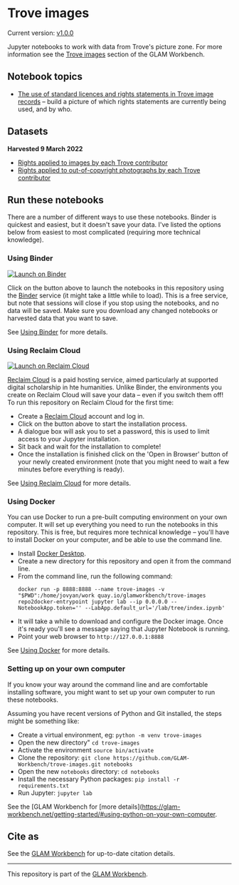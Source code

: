 # Trove images

Current version: [v1.0.0](https://github.com/GLAM-Workbench/trove-images/releases/tag/v1.0.0)

Jupyter notebooks to work with data from Trove's picture zone. For more information see the [Trove images](https://glam-workbench.net/trove-images/) section of the GLAM Workbench.

## Notebook topics

* [The use of standard licences and rights statements in Trove image records](rights-statements-on-images.ipynb) – build a picture of which rights statements are currently being used, and by who.

## Datasets

**Harvested 9 March 2022**

* [Rights applied to images by each Trove contributor](https://github.com/GLAM-Workbench/trove-images/blob/master/rights-on-images.csv)
* [Rights applied to out-of-copyright photographs by each Trove contributor](https://github.com/GLAM-Workbench/trove-images/blob/master/rights-on-out-of-copyright-photos.csv)

<!-- START RUN INFO -->


## Run these notebooks

There are a number of different ways to use these notebooks. Binder is quickest and easiest, but it doesn't save your data. I've listed the options below from easiest to most complicated (requiring more technical knowledge).

### Using Binder

[![Launch on Binder](https://mybinder.org/badge_logo.svg)](https://mybinder.org/v2/gh/GLAM-Workbench/trove-images/master/?urlpath=lab/tree/index.md)

Click on the button above to launch the notebooks in this repository using the [Binder](https://mybinder.org/) service (it might take a little while to load). This is a free service, but note that sessions will close if you stop using the notebooks, and no data will be saved. Make sure you download any changed notebooks or harvested data that you want to save.

See [Using Binder](https://glam-workbench.net/using-binder/) for more details.

### Using Reclaim Cloud

[![Launch on Reclaim Cloud](https://glam-workbench.github.io/images/launch-on-reclaim-cloud.svg)](https://app.my.reclaim.cloud/?manifest=https://raw.githubusercontent.com/GLAM-Workbench/trove-images/master/reclaim-manifest.jps)

[Reclaim Cloud](https://reclaim.cloud/) is a paid hosting service, aimed particularly at supported digital scholarship in hte humanities. Unlike Binder, the environments you create on Reclaim Cloud will save your data – even if you switch them off! To run this repository on Reclaim Cloud for the first time:

* Create a [Reclaim Cloud](https://reclaim.cloud/) account and log in.
* Click on the button above to start the installation process.
* A dialogue box will ask you to set a password, this is used to limit access to your Jupyter installation.
* Sit back and wait for the installation to complete!
* Once the installation is finished click on the 'Open in Browser' button of your newly created environment (note that you might need to wait a few minutes before everything is ready).

See [Using Reclaim Cloud](https://glam-workbench.net/using-reclaim-cloud/) for more details.

### Using Docker

You can use Docker to run a pre-built computing environment on your own computer. It will set up everything you need to run the notebooks in this repository. This is free, but requires more technical knowledge – you'll have to install Docker on your computer, and be able to use the command line.

* Install [Docker Desktop](https://docs.docker.com/get-docker/).
* Create a new directory for this repository and open it from the command line.
* From the command line, run the following command:  
  ```
  docker run -p 8888:8888 --name trove-images -v "$PWD":/home/jovyan/work quay.io/glamworkbench/trove-images repo2docker-entrypoint jupyter lab --ip 0.0.0.0 --NotebookApp.token='' --LabApp.default_url='/lab/tree/index.ipynb'
  ```
* It will take a while to download and configure the Docker image. Once it's ready you'll see a message saying that Jupyter Notebook is running.
* Point your web browser to `http://127.0.0.1:8888`

See [Using Docker](https://glam-workbench.net/using-docker/) for more details.

### Setting up on your own computer

If you know your way around the command line and are comfortable installing software, you might want to set up your own computer to run these notebooks.

Assuming you have recent versions of Python and Git installed, the steps might be something like:

* Create a virtual environment, eg: `python -m venv trove-images`
* Open the new directory" `cd trove-images`
* Activate the environment `source bin/activate`
* Clone the repository: `git clone https://github.com/GLAM-Workbench/trove-images.git notebooks`
* Open the new `notebooks` directory: `cd notebooks`
* Install the necessary Python packages: `pip install -r requirements.txt`
* Run Jupyter: `jupyter lab`

See the [GLAM Workbench for [more details](https://glam-workbench.net/getting-started/#using-python-on-your-own-computer.

<!-- END RUN INFO -->

## Cite as

See the [GLAM Workbench](https://glam-workbench.net/trove-images/) for up-to-date citation details.

----

This repository is part of the [GLAM Workbench](https://glam-workbench.github.io/).  
